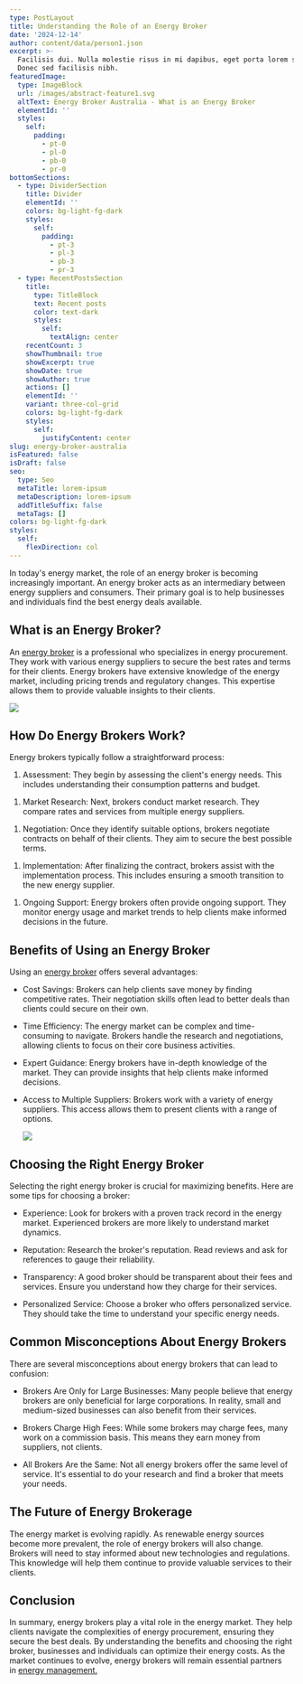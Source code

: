 ```yaml
---
type: PostLayout
title: Understanding the Role of an Energy Broker
date: '2024-12-14'
author: content/data/person1.json
excerpt: >-
  Facilisis dui. Nulla molestie risus in mi dapibus, eget porta lorem semper.
  Donec sed facilisis nibh.
featuredImage:
  type: ImageBlock
  url: /images/abstract-feature1.svg
  altText: Energy Broker Australia - What is an Energy Broker
  elementId: ''
  styles:
    self:
      padding:
        - pt-0
        - pl-0
        - pb-0
        - pr-0
bottomSections:
  - type: DividerSection
    title: Divider
    elementId: ''
    colors: bg-light-fg-dark
    styles:
      self:
        padding:
          - pt-3
          - pl-3
          - pb-3
          - pr-3
  - type: RecentPostsSection
    title:
      type: TitleBlock
      text: Recent posts
      color: text-dark
      styles:
        self:
          textAlign: center
    recentCount: 3
    showThumbnail: true
    showExcerpt: true
    showDate: true
    showAuthor: true
    actions: []
    elementId: ''
    variant: three-col-grid
    colors: bg-light-fg-dark
    styles:
      self:
        justifyContent: center
slug: energy-broker-australia
isFeatured: false
isDraft: false
seo:
  type: Seo
  metaTitle: lorem-ipsum
  metaDescription: lorem-ipsum
  addTitleSuffix: false
  metaTags: []
colors: bg-light-fg-dark
styles:
  self:
    flexDirection: col
---
```

In today's energy market, the role of an energy broker is becoming increasingly important. An energy broker acts as an intermediary between energy suppliers and consumers. Their primary goal is to help businesses and individuals find the best energy deals available.

## What is an Energy Broker?

An [energy broker](https://termina.io/) is a professional who specializes in energy procurement. They work with various energy suppliers to secure the best rates and terms for their clients. Energy brokers have extensive knowledge of the energy market, including pricing trends and regulatory changes. This expertise allows them to provide valuable insights to their clients.

![](https://thunderous-treacle-f156bd.netlify.app/images/pexels-rdne-7821498.jpg)

## How Do Energy Brokers Work?

Energy brokers typically follow a straightforward process:

1.  Assessment: They begin by assessing the client's energy needs. This includes understanding their consumption patterns and budget.

<!---->

1.  Market Research: Next, brokers conduct market research. They compare rates and services from multiple energy suppliers.

<!---->

1.  Negotiation: Once they identify suitable options, brokers negotiate contracts on behalf of their clients. They aim to secure the best possible terms.

<!---->

1.  Implementation: After finalizing the contract, brokers assist with the implementation process. This includes ensuring a smooth transition to the new energy supplier.

<!---->

1.  Ongoing Support: Energy brokers often provide ongoing support. They monitor energy usage and market trends to help clients make informed decisions in the future.

## Benefits of Using an Energy Broker

Using an [energy broker](https://termina.io/) offers several advantages:

*   Cost Savings: Brokers can help clients save money by finding competitive rates. Their negotiation skills often lead to better deals than clients could secure on their own.

<!---->

*   Time Efficiency: The energy market can be complex and time-consuming to navigate. Brokers handle the research and negotiations, allowing clients to focus on their core business activities.

<!---->

*   Expert Guidance: Energy brokers have in-depth knowledge of the market. They can provide insights that help clients make informed decisions.

<!---->

*   Access to Multiple Suppliers: Brokers work with a variety of energy suppliers. This access allows them to present clients with a range of options.

    ![](https://thunderous-treacle-f156bd.netlify.app/images/pexels-thisisengineering-19895880.jpg)

## Choosing the Right Energy Broker

Selecting the right energy broker is crucial for maximizing benefits. Here are some tips for choosing a broker:

*   Experience: Look for brokers with a proven track record in the energy market. Experienced brokers are more likely to understand market dynamics.

<!---->

*   Reputation: Research the broker's reputation. Read reviews and ask for references to gauge their reliability.

<!---->

*   Transparency: A good broker should be transparent about their fees and services. Ensure you understand how they charge for their services.

<!---->

*   Personalized Service: Choose a broker who offers personalized service. They should take the time to understand your specific energy needs.

## Common Misconceptions About Energy Brokers

There are several misconceptions about energy brokers that can lead to confusion:

*   Brokers Are Only for Large Businesses: Many people believe that energy brokers are only beneficial for large corporations. In reality, small and medium-sized businesses can also benefit from their services.

<!---->

*   Brokers Charge High Fees: While some brokers may charge fees, many work on a commission basis. This means they earn money from suppliers, not clients.

<!---->

*   All Brokers Are the Same: Not all energy brokers offer the same level of service. It's essential to do your research and find a broker that meets your needs.

## The Future of Energy Brokerage

The energy market is evolving rapidly. As renewable energy sources become more prevalent, the role of energy brokers will also change. Brokers will need to stay informed about new technologies and regulations. This knowledge will help them continue to provide valuable services to their clients.

## Conclusion

In summary, energy brokers play a vital role in the energy market. They help clients navigate the complexities of energy procurement, ensuring they secure the best deals. By understanding the benefits and choosing the right broker, businesses and individuals can optimize their energy costs. As the market continues to evolve, energy brokers will remain essential partners in [energy management.](https://termina.io/)
